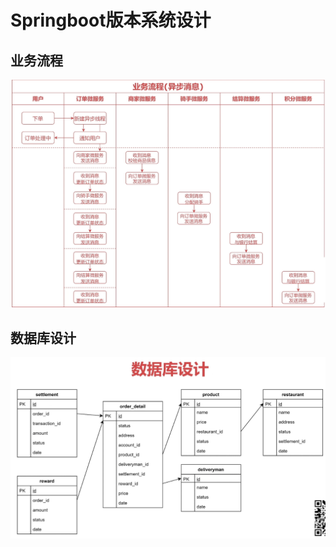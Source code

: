 # Springboot版本系统设计

## 业务流程

![image-20250316202608955](assets/image-20250316202608955.png)

## 数据库设计

![image-20250316203059720](assets/image-20250316203059720.png)


